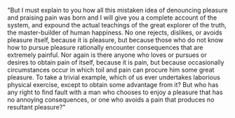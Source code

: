 "But I must explain to you how all this mistaken idea of denouncing
pleasure and praising pain was born and I will give you a complete
account of the system, and expound the actual teachings of the
great explorer of the truth, the master-builder of human happiness.
No one rejects, dislikes, or avoids pleasure itself, because it is
pleasure, but because those who do not know how to pursue pleasure
rationally encounter consequences that are extremely painful.
Nor again is there anyone who loves or pursues or desires to obtain
pain of itself, because it is pain, but because occasionally
circumstances occur in which toil and pain can procure him some
great pleasure. To take a trivial example, which of us ever undertakes
laborious physical exercise, except to obtain some advantage from it?
But who has any right to find fault with a man who chooses to enjoy a
pleasure that has no annoying consequences, or one who avoids a pain
that produces no resultant pleasure?"